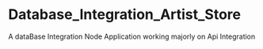 # Database_Integration_Artist_Store
 A dataBase Integration Node Application working majorly on Api Integration
